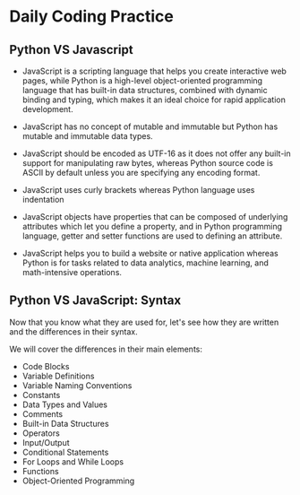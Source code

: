 # Daily Coding Practice

## Python VS Javascript
- JavaScript is a scripting language that helps you create interactive web pages, while Python is a high-level object-oriented programming language that has built-in data structures, combined with dynamic binding and typing, which makes it an ideal choice for rapid application development.

- JavaScript has no concept of mutable and immutable but Python has mutable and immutable data types.

- JavaScript should be encoded as UTF-16 as it does not offer any built-in support for manipulating raw bytes, whereas Python source code is ASCII by default unless you are specifying any encoding format.

- JavaScript uses curly brackets whereas Python language uses indentation

- JavaScript objects have properties that can be composed of underlying attributes which let you define a property, and in Python programming language, getter and setter functions are used to defining an attribute.

- JavaScript helps you to build a website or native application whereas Python is for tasks related to data analytics, machine learning, and math-intensive operations.

## Python VS JavaScript: Syntax
Now that you know what they are used for, let's see how they are written and the differences in their syntax.

We will cover the differences in their main elements:

- Code Blocks
- Variable Definitions
- Variable Naming Conventions
- Constants
- Data Types and Values
- Comments
- Built-in Data Structures
- Operators
- Input/Output
- Conditional Statements
- For Loops and While Loops
- Functions
- Object-Oriented Programming